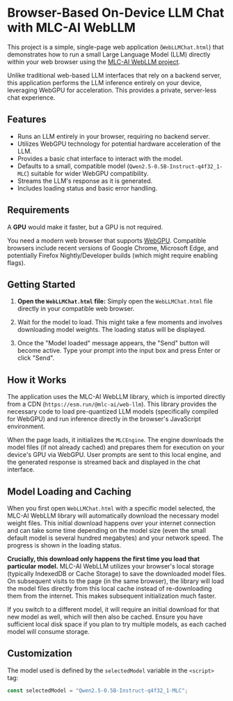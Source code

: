 # Browser-Based On-Device LLM Chat with MLC-AI WebLLM

This project is a simple, single-page web application (`WebLLMChat.html`) that demonstrates how to run a small Large Language Model (LLM) directly within your web browser using the [MLC-AI WebLLM project](https://github.com/mlc-ai/web-llm).

Unlike traditional web-based LLM interfaces that rely on a backend server, this application performs the LLM inference entirely on your device, leveraging WebGPU for acceleration. This provides a private, server-less chat experience.

## Features

* Runs an LLM entirely in your browser, requiring no backend server.
* Utilizes WebGPU technology for potential hardware acceleration of the LLM.
* Provides a basic chat interface to interact with the model.
* Defaults to a small, compatible model (`Qwen2.5-0.5B-Instruct-q4f32_1-MLC`) suitable for wider WebGPU compatibility.
* Streams the LLM's response as it is generated.
* Includes loading status and basic error handling.

## Requirements

A **GPU** would make it faster, but a GPU is not required.

You need a modern web browser that supports [WebGPU](https://developer.mozilla.org/en-US/docs/Web/API/WebGPU_API). Compatible browsers include recent versions of Google Chrome, Microsoft Edge, and potentially Firefox Nightly/Developer builds (which might require enabling flags).

## Getting Started

1.  **Open the `WebLLMChat.html` file:** Simply open the `WebLLMChat.html` file directly in your compatible web browser.

2.  Wait for the model to load. This might take a few moments and involves downloading model weights. The loading status will be displayed.

3.  Once the "Model loaded" message appears, the "Send" button will become active. Type your prompt into the input box and press Enter or click "Send".

## How it Works

The application uses the MLC-AI WebLLM library, which is imported directly from a CDN (`https://esm.run/@mlc-ai/web-llm`). This library provides the necessary code to load pre-quantized LLM models (specifically compiled for WebGPU) and run inference directly in the browser's JavaScript environment.

When the page loads, it initializes the `MLCEngine`. The engine downloads the model files (if not already cached) and prepares them for execution on your device's GPU via WebGPU. User prompts are sent to this local engine, and the generated response is streamed back and displayed in the chat interface.

## Model Loading and Caching

When you first open `WebLLMChat.html` with a specific model selected, the MLC-AI WebLLM library will automatically download the necessary model weight files. This initial download happens over your internet connection and can take some time depending on the model size (even the small default model is several hundred megabytes) and your network speed. The progress is shown in the loading status.

**Crucially, this download only happens the first time you load that particular model.** MLC-AI WebLLM utilizes your browser's local storage (typically IndexedDB or Cache Storage) to save the downloaded model files. On subsequent visits to the page (in the same browser), the library will load the model files directly from this local cache instead of re-downloading them from the internet. This makes subsequent initialization much faster.

If you switch to a different model, it will require an initial download for that new model as well, which will then also be cached. Ensure you have sufficient local disk space if you plan to try multiple models, as each cached model will consume storage.

## Customization

The model used is defined by the `selectedModel` variable in the `<script>` tag:

```javascript
const selectedModel = "Qwen2.5-0.5B-Instruct-q4f32_1-MLC";